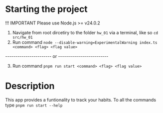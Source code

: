 # Starting the project

!!! IMPORTANT
Please use Node.js >= v24.0.2

1. Navigate from root dircetiry to the folder `hw_01` via a terminal, like so `cd src/hw_01`
2. Run command `node --disable-warning=ExperimentalWarning index.ts <command> <flag> <flag value>`

----------------------- or -------------------------

3. Run command `pnpm run start <command> <flag> <flag value>`


# Description
This app provides a funtionality to track your habits. To all the commands type
`pnpm run start --help`
